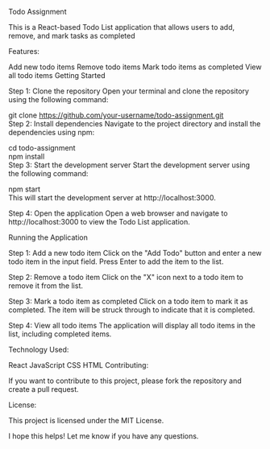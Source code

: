 Todo Assignment

This is a React-based Todo List application that allows users to add, remove, and mark tasks as completed

Features:

Add new todo items
Remove todo items
Mark todo items as completed
View all todo items
Getting Started

Step 1: Clone the repository
Open your terminal and clone the repository using the following command:

git clone https://github.com/your-username/todo-assignment.git  
Step 2: Install dependencies
Navigate to the project directory and install the dependencies using npm:

cd todo-assignment  
npm install  
Step 3: Start the development server
Start the development server using the following command:

npm start  
This will start the development server at http://localhost:3000.

Step 4: Open the application
Open a web browser and navigate to http://localhost:3000 to view the Todo List application.

Running the Application

Step 1: Add a new todo item
Click on the "Add Todo" button and enter a new todo item in the input field. Press Enter to add the item to the list.

Step 2: Remove a todo item
Click on the "X" icon next to a todo item to remove it from the list.

Step 3: Mark a todo item as completed
Click on a todo item to mark it as completed. The item will be struck through to indicate that it is completed.

Step 4: View all todo items
The application will display all todo items in the list, including completed items.

Technology Used:

React
JavaScript
CSS
HTML
Contributing:

If you want to contribute to this project, please fork the repository and create a pull request.

License:

This project is licensed under the MIT License.

I hope this helps! Let me know if you have any questions.
